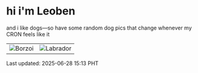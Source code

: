 # hi i'm Leoben

and i like dogs—so have some random dog pics that change whenever my CRON feels like it

|  |  |
|--------|----------|
| ![Borzoi](https://random-dog-vercel.vercel.app/api/random-borzoi?v=1751094819) | ![Labrador](https://random-dog-vercel.vercel.app/api/random-labrador?v=1751094819) |

Last updated: 2025-06-28 15:13 PHT
